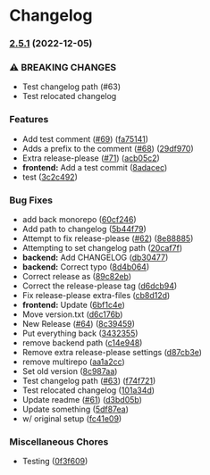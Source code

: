 # Changelog

### [2.5.1](https://www.github.com/tjdavis3/testrepo/compare/v2.4.0...v2.5.1) (2022-12-05)


### ⚠ BREAKING CHANGES

* Test changelog path (#63)
* Test relocated changelog

### Features

* Add test comment ([#69](https://www.github.com/tjdavis3/testrepo/issues/69)) ([fa75141](https://www.github.com/tjdavis3/testrepo/commit/fa75141a1f9fd4fbd60cdb485b5bb6cf3a9f8f62))
* Adds a prefix to the comment ([#68](https://www.github.com/tjdavis3/testrepo/issues/68)) ([29df970](https://www.github.com/tjdavis3/testrepo/commit/29df970826890b15ffc067d7d396ed34fe5db125))
* Extra release-please ([#71](https://www.github.com/tjdavis3/testrepo/issues/71)) ([acb05c2](https://www.github.com/tjdavis3/testrepo/commit/acb05c2fe72f9e888e3cc31d90f8f1c99f1c8dde))
* **frontend:** Add a test commit ([8adacec](https://www.github.com/tjdavis3/testrepo/commit/8adaceca67696eb0f4725e89452c702144e65ce8))
* test ([3c2c492](https://www.github.com/tjdavis3/testrepo/commit/3c2c49202af12e054bffc30e7cfe4d3203403730))


### Bug Fixes

* add back monorepo ([60cf246](https://www.github.com/tjdavis3/testrepo/commit/60cf24640603ed7e20e47addf1411a0f6f99997f))
* Add path to changelog ([5b44f79](https://www.github.com/tjdavis3/testrepo/commit/5b44f79b94129b659789a0e473d901c669e3b646))
* Attempt to fix release-please ([#62](https://www.github.com/tjdavis3/testrepo/issues/62)) ([8e88885](https://www.github.com/tjdavis3/testrepo/commit/8e88885fd9396b4ef8dbcbe952a4e9cf715cd3da))
* Attempting to set changelog path ([20caf7f](https://www.github.com/tjdavis3/testrepo/commit/20caf7f4329dd977e1a14f410b8fba09eec5f2c6))
* **backend:** Add CHANGELOG ([db30477](https://www.github.com/tjdavis3/testrepo/commit/db30477aae261b18b1df85e47a0f2fd5d8c43df0))
* **backend:** Correct typo ([8d4b064](https://www.github.com/tjdavis3/testrepo/commit/8d4b064207687c1750af69c2ee2b1bd2c9f8cde7))
* Correct release as ([89c82eb](https://www.github.com/tjdavis3/testrepo/commit/89c82ebd75c06e520263ef3b0b25bdf2301455a6))
* Correct the release-please tag ([d6dcb94](https://www.github.com/tjdavis3/testrepo/commit/d6dcb940300d730a989ea5b69498f082e84c09c1))
* Fix release-please extra-files ([cb8d12d](https://www.github.com/tjdavis3/testrepo/commit/cb8d12d030f7b4dadc2139d1caa94ce9635cf3c0))
* **frontend:** Update ([6bf1c4e](https://www.github.com/tjdavis3/testrepo/commit/6bf1c4e85ffe4953bc8c923bde48ca8e0be5f988))
* Move version.txt ([d6c176b](https://www.github.com/tjdavis3/testrepo/commit/d6c176b2172c4798292001dd99b5045c262bf493))
* New Release ([#64](https://www.github.com/tjdavis3/testrepo/issues/64)) ([8c39459](https://www.github.com/tjdavis3/testrepo/commit/8c394591845107afba6363bbacd95740fbbdfac6))
* Put everything back ([3432355](https://www.github.com/tjdavis3/testrepo/commit/3432355fb45784cb83587aa95b0d0fe9a0da373d))
* remove backend path ([c14e948](https://www.github.com/tjdavis3/testrepo/commit/c14e94867b554b7a1cdba5a8435a3ff5befe95d3))
* Remove extra release-please settings ([d87cb3e](https://www.github.com/tjdavis3/testrepo/commit/d87cb3ec4e7e53f29f49aef7c7a6eb9530796e46))
* remove multirepo ([aa1a2cc](https://www.github.com/tjdavis3/testrepo/commit/aa1a2cc017c461d6e08eb2ce3765a0b6e4f9c95d))
* Set old version ([8c987aa](https://www.github.com/tjdavis3/testrepo/commit/8c987aac487220370ec559b54842d8d068523d99))
* Test changelog path ([#63](https://www.github.com/tjdavis3/testrepo/issues/63)) ([f74f721](https://www.github.com/tjdavis3/testrepo/commit/f74f721b7b84767535934e5a1ef5b07ddaa2ffe6))
* Test relocated changelog ([101a34d](https://www.github.com/tjdavis3/testrepo/commit/101a34d028737c16a826741fe08b0290633a19d5))
* Update readme ([#61](https://www.github.com/tjdavis3/testrepo/issues/61)) ([d3bd05b](https://www.github.com/tjdavis3/testrepo/commit/d3bd05ba65ab8844454f42bb2bd55f7cc7d29600))
* Update something ([5df87ea](https://www.github.com/tjdavis3/testrepo/commit/5df87ea5febcad355595b116f1972ecc51a92509))
* w/ original setup ([fc41e09](https://www.github.com/tjdavis3/testrepo/commit/fc41e09a5c642d81550ced6a4c9a0b3d66e045ff))


### Miscellaneous Chores

* Testing ([0f3f609](https://www.github.com/tjdavis3/testrepo/commit/0f3f609d10727e78968d5d0d498f771ba4c4a71d))
